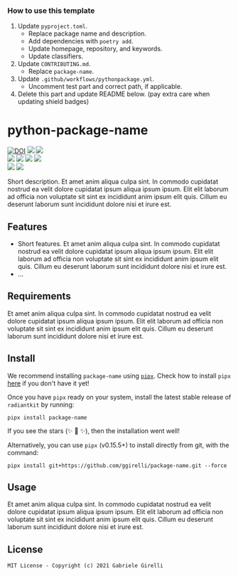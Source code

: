 ### How to use this template

1. Update `pyproject.toml`.
   - Replace package name and description.
   - Add dependencies with `poetry add`.
   - Update homepage, repository, and keywords.
   - Update classifiers.
2. Update `CONTRIBUTING.md`.
   - Replace `package-name`.
3. Update `.github/workflows/pythonpackage.yml`.
   - Uncomment test part and correct path, if applicable.
4. Delete this part and update README below. (pay extra care when updating shield badges)

# python-package-name



[![DOI](https://zenodo.org/badge/417163417.svg)](https://zenodo.org/badge/latestdoi/417163417) ![](https://img.shields.io/librariesio/github/ggirelli/python-package-template.svg?style=flat) ![](https://img.shields.io/github/license/ggirelli/python-package-template.svg?style=flat)  
![](https://github.com/ggirelli/python-package-template/workflows/Python%20package/badge.svg?branch=main&event=push)
![](https://img.shields.io/github/release/ggirelli/python-package-template.svg?style=flat) ![](https://img.shields.io/github/release-date/ggirelli/python-package-template.svg?style=flat) ![](https://img.shields.io/github/languages/code-size/ggirelli/python-package-template.svg?style=flat)  
![](https://img.shields.io/github/watchers/ggirelli/python-package-template.svg?label=Watch&style=social) ![](https://img.shields.io/github/stars/ggirelli/python-package-template.svg?style=social)

Short description. Et amet anim aliqua culpa sint. In commodo cupidatat nostrud ea velit dolore cupidatat ipsum aliqua ipsum ipsum. Elit elit laborum ad officia non voluptate sit sint ex incididunt anim ipsum elit quis. Cillum eu deserunt laborum sunt incididunt dolore nisi et irure est.

## Features

- Short features. Et amet anim aliqua culpa sint. In commodo cupidatat nostrud ea velit dolore cupidatat ipsum aliqua ipsum ipsum. Elit elit laborum ad officia non voluptate sit sint ex incididunt anim ipsum elit quis. Cillum eu deserunt laborum sunt incididunt dolore nisi et irure est.
- ...

## Requirements

Et amet anim aliqua culpa sint. In commodo cupidatat nostrud ea velit dolore cupidatat ipsum aliqua ipsum ipsum. Elit elit laborum ad officia non voluptate sit sint ex incididunt anim ipsum elit quis. Cillum eu deserunt laborum sunt incididunt dolore nisi et irure est.

## Install

We recommend installing `package-name` using [`pipx`](https://github.com/pipxproject/pipx). Check how to install `pipx` [here](https://github.com/pipxproject/pipx#install-pipx) if you don't have it yet!

Once you have `pipx` ready on your system, install the latest stable release of `radiantkit` by running:
```
pipx install package-name
```
If you see the stars (✨ 🌟 ✨), then the installation went well!

Alternatively, you can use `pipx` (v0.15.5+) to install directly from git, with the command:
```
pipx install git+https://github.com/ggirelli/package-name.git --force
```

## Usage

Et amet anim aliqua culpa sint. In commodo cupidatat nostrud ea velit dolore cupidatat ipsum aliqua ipsum ipsum. Elit elit laborum ad officia non voluptate sit sint ex incididunt anim ipsum elit quis. Cillum eu deserunt laborum sunt incididunt dolore nisi et irure est.

## License

`MIT License - Copyright (c) 2021 Gabriele Girelli`
